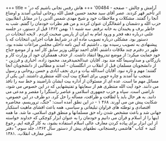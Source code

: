 +++
title = 'آرامش و چالش - صفحه - 00484'
+++
هاش رفس نجانی باشیم که در اثر تأخیر قهر کردند. عصر آقای سید محمد حسين فضل الله روحانی لبنانی آمدند و اوضاع آنجا را گفتند. مشکلات و ملاحظات خود و شیخ مهدی شمس الدین را در مقابل انقلابیون حزب الله و دشمنان و اشغالگران عنوان کردند و من هم نظرات خودمان را گفتم. شب به خاطر برف و یخبندان به خانه نرفتم. سه شنبه ۱۱ بهمن ۱۳۶۲ قبل از دستور، در جلسه علنی درباره دهه فجر و ورود امام به ایران از پاریس صحبت کردم . لایحه انتخابات در دستور بود. مشکلی درباره تصویب ماده ای در شرایط هیأت اجرایی انتخابات که با پیشنهادی به تصویب رسیده بود ـ داشتیم که آیین نامه داخلی مجلس مراعات نشده بود. ظهر در دفترم چند ملاقات داشتم. آقای احمد توکلی وزیر سابق کار آمد و از موضع جناح خود حمایت میکرد؛ از موضع تندروها انتقاد داشت. از حذف همفکران خود از وزارت کار و بازرگانی و صداوسیما گله مند بود. آقایان عبدالحمیدفرمد، محمود زاده، اخباری و فرزین - از دانشجویان مسلمان قبل از انقلاب در انگلستان - آمدند و مطالبی از دانشجویان آنجا گفتند؛ مهم و تازه نبود. آقایان اسدالله بیات و دری نجف آبادی و حسن روحانی و رسول منتجب نیا آمدند و چاره جویی برای اصلاح بیت آیت الله منتظری داشتند. این یکی از مسائل مهم ما است. عده ای از مسئولان از اداره بیت ایشان ناراضیند و خط سه را نافذ می دانند. خود آیت الله منتظری هم از سعایتها و تفتیشهایی که در این خصوص می شود، ناراضی است. سپاه و حزب جمهوری اسلامی و عناصر راستگرا را مقصر و مدعی می دانند. به هر حال باید با لطافت و ظرافت، مسأله را حل کرد. دو طرف در این خصوص، شکایت پیش من می آورند. ۴۶۸ ۱ - در این نطق آمده است: "جنگ، تروریسم، محاصره اقتصادی و توطئه های فراوان تبلیغاتی و سیاسی، همه باعث افشای ماهیت استکبار جهانی شد و باعث مشخص شدن راه حق مسلمانها و منطق قوی اسلامی، ما شد. ما همه اینها را از اسلام و قرآن می دانیم و خودمان را به عنوان ابزار کوچکی که خداوند خواسته از این ابزار برای پیاده کردن معارف عالی اسلام استفاده بشود، به کار گرفته ایم. رجوع کنید + کتاب "هاشمی رفسنجانی، نطقهای پیش از دستور سال ۱۳۶۲، جلد سوم،" دفتر نشر معارف انقلاب، .۱۳۸۱